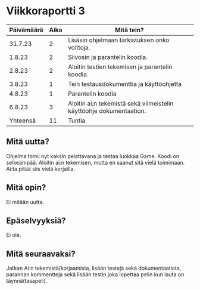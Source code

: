 # Viikkoraportti 3

| Päivämäärä |     Aika      |                                     Mitä tein?                                  |
|------------|---------------|---------------------------------------------------------------------------------|
|   31.7.23  |      2     | Lisäsin ohjelmaan tarkistuksen onko voittoja. |
|  1.8.23  | 2 |  Siivosin ja parantelin koodia.  |
|   2.8.23  | 2 | Aloitin testien tekemisen ja parantelin koodia.  |
|   3.8.23  | 1 | Tein testausdokumenttia ja käyttöohjetta   |
|   4.8.23  |   1   |   Parantelin koodia   |
|   6.8.23  |   3   |   Aloitin ai:n tekemistä sekä viimeistelin käyttöohje dokumentaation.   |
| Yhteensä   |  11           |            Tuntia                          |

## Mitä uutta?
Ohjelma tomii nyt kaksin pelattavana ja testaa luokkaa Game. Koodi on selkeämpää. Aloitin ai:n tekemisen, mutta en saanut sitä vielä toimimaan. Ai:ta pitää siis vielä korjailla.

## Mitä opin?
Ei mitään uutta.

## Epäselvyyksiä?
Ei ole.

## Mitä seuraavaksi?
Jatkan Ai:n tekemistä/korjaamista, lisään testejä sekä dokumentaatiota, parannan kommentteja sekä lisään testin joka lopettaa pelin kun lauta on täynnä(tasapeli).